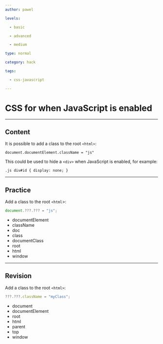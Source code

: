 ```yaml
---
author: pawel

levels:

  - basic

  - advanced

  - medium

type: normal

category: hack

tags:

  - css-javascript

---
```

# CSS for when JavaScript is enabled

---
## Content

It is possible to add a class to the root `<html>`:

```
document.documentElement.className = "js"
```
This could be used to hide a `<div>` when JavaScript is enabled, for example:

```
.js div#id { display: none; }
```

---
## Practice

Add a class to the root `<html`>: 

```javascript
document.???.??? = "js";
```

* documentElement
* className
* doc
* class
* documentClass
* root
* html
* window

---
## Revision

Add a class to the root `<html>`:
```javascript
???.???.className = "myClass";
```

* document
* documentElement
* root
* html
* parent
* top
* window